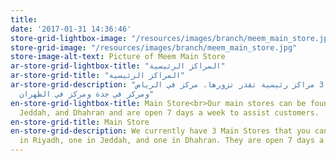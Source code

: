 ```yaml
---
title: 
date: '2017-01-31 14:36:46'
store-grid-lightbox-image: "/resources/images/branch/meem_main_store.jpg"
store-grid-image: "/resources/images/branch/meem_main_store.jpg"
store-image-alt-text: Picture of Meem Main Store
ar-store-grid-lightbox-title: "المراكز الرئيسية"
ar-store-grid-title: "المراكز الرئيسية"
ar-store-grid-description: "حاليا عندنا 3 مراكز رئيسية تقدر تزورها. مركز في الرياض،
  ومركز في جدة ومركز في الظهران"
en-store-grid-lightbox-title: Main Store<br>Our main stores can be found in Riyadh,
  Jeddah, and Dhahran and are open 7 days a week to assist customers.
en-store-grid-title: Main Store
en-store-grid-description: We currently have 3 Main Stores that you can visit. One
  in Riyadh, one in Jeddah, and one in Dhahran. They are open 7 days a week.
---
```


